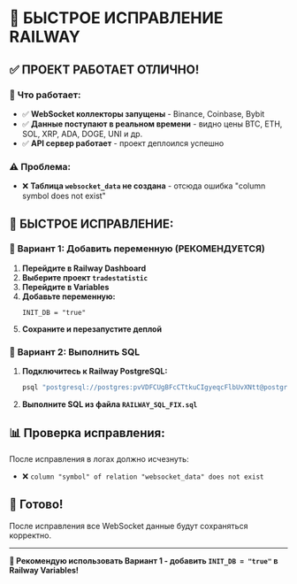 # 🚀 БЫСТРОЕ ИСПРАВЛЕНИЕ RAILWAY

## ✅ **ПРОЕКТ РАБОТАЕТ ОТЛИЧНО!**

### 🎯 **Что работает:**
- ✅ **WebSocket коллекторы запущены** - Binance, Coinbase, Bybit
- ✅ **Данные поступают в реальном времени** - видно цены BTC, ETH, SOL, XRP, ADA, DOGE, UNI и др.
- ✅ **API сервер работает** - проект деплоился успешно

### ⚠️ **Проблема:**
- ❌ **Таблица `websocket_data` не создана** - отсюда ошибка "column symbol does not exist"

## 🔧 **БЫСТРОЕ ИСПРАВЛЕНИЕ:**

### 🎯 **Вариант 1: Добавить переменную (РЕКОМЕНДУЕТСЯ)**

1. **Перейдите в Railway Dashboard**
2. **Выберите проект `tradestatistic`**
3. **Перейдите в Variables**
4. **Добавьте переменную:**
   ```
   INIT_DB = "true"
   ```
5. **Сохраните и перезапустите деплой**

### 🎯 **Вариант 2: Выполнить SQL**

1. **Подключитесь к Railway PostgreSQL:**
   ```bash
   psql "postgresql://postgres:pvVDFCUgBFcCTtkuCIgyeqcFlbUvXNtt@postgres.railway.internal:5432/railway"
   ```

2. **Выполните SQL из файла `RAILWAY_SQL_FIX.sql`**

## 📊 **Проверка исправления:**

После исправления в логах должно исчезнуть:
- ❌ `column "symbol" of relation "websocket_data" does not exist`

## 🚀 **Готово!**

После исправления все WebSocket данные будут сохраняться корректно.

---
**🔧 Рекомендую использовать Вариант 1 - добавить `INIT_DB = "true"` в Railway Variables!** 